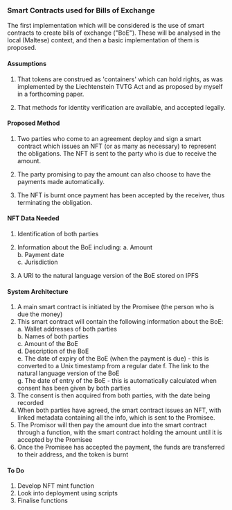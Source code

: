 ### Smart Contracts used for Bills of Exchange

The first implementation which will be considered is the use of smart contracts to create bills of exchange ("BoE"). These will be analysed in the local (Maltese) context, and then a basic implementation of them is proposed. 

#### Assumptions
1. That tokens are construed as 'containers' which can hold rights, as was implemented by the Liechtenstein TVTG Act and as proposed by myself in a forthcoming paper.

2. That methods for identity verification are available, and accepted legally.

#### Proposed Method
1. Two parties who come to an agreement deploy and sign a smart contract which issues an NFT (or as many as necessary) to represent the obligations. The NFT is sent to the party who is due to receive the amount.

2. The party promising to pay the amount can also choose to have the payments made automatically.

3. The NFT is burnt once payment has been accepted by the receiver, thus terminating the obligation.


#### NFT Data Needed
1. Identification of both parties

2. Information about the BoE including:
    a. Amount </br>
    b. Payment date </br>
    c. Jurisdiction </br>

3. A URI to the natural language version of the BoE stored on IPFS

#### System Architecture

1. A main smart contract is initiated by the Promisee (the person who is due the money)
2. This smart contract will contain the following information about the BoE:
    a. Wallet addresses of both parties </br>
    b. Names of both parties </br>
    c. Amount of the BoE </br>
    d. Description of the BoE </br>
    e. The date of expiry of the BoE (when the payment is due) - this is converted to a Unix timestamp from a regular date
    f. The link to the natural language version of the BoE </br>
    g. The date of entry of the BoE - this is automatically calculated when consent has been given by both parties </br>
3. The consent is then acquired from both parties, with the date being recorded
4. When both parties have agreed, the smart contract issues an NFT, with linked metadata containing all the info, which is sent to the Promisee.
5. The Promisor will then pay the amount due into the smart contract through a function, with the smart contract holding the amount until it is accepted by the Promisee
6. Once the Promisee has accepted the payment, the funds are transferred to their address, and the token is burnt

#### To Do

1. Develop NFT mint function
2. Look into deployment using scripts
3. Finalise functions